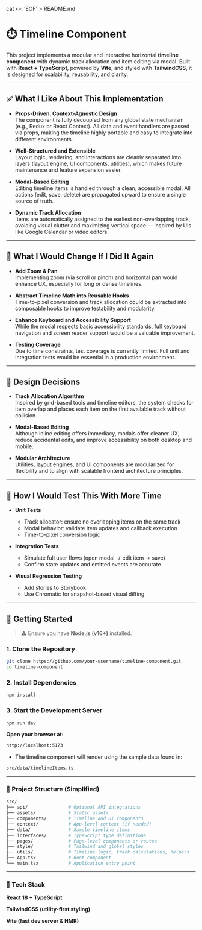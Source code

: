 cat << 'EOF' > README.md
# ⏱️ Timeline Component

This project implements a modular and interactive horizontal **timeline component** with dynamic track allocation and item editing via modal. Built with **React + TypeScript**, powered by **Vite**, and styled with **TailwindCSS**, it is designed for scalability, reusability, and clarity.

---

## ✅ What I Like About This Implementation



- **Props-Driven, Context-Agnostic Design**  
  The component is fully decoupled from any global state mechanism (e.g., Redux or React Context). All data and event handlers are passed via props, making the timeline highly portable and easy to integrate into different environments.

- **Well-Structured and Extensible**  
  Layout logic, rendering, and interactions are cleanly separated into layers (layout engine, UI components, utilities), which makes future maintenance and feature expansion easier.

- **Modal-Based Editing**  
  Editing timeline items is handled through a clean, accessible modal. All actions (edit, save, delete) are propagated upward to ensure a single source of truth.

- **Dynamic Track Allocation**  
  Items are automatically assigned to the earliest non-overlapping track, avoiding visual clutter and maximizing vertical space — inspired by UIs like Google Calendar or video editors.

---

## 🔁 What I Would Change If I Did It Again

- **Add Zoom & Pan**  
  Implementing zoom (via scroll or pinch) and horizontal pan would enhance UX, especially for long or dense timelines.

- **Abstract Timeline Math into Reusable Hooks**  
  Time-to-pixel conversion and track allocation could be extracted into composable hooks to improve testability and modularity.

- **Enhance Keyboard and Accessibility Support**  
  While the modal respects basic accessibility standards, full keyboard navigation and screen reader support would be a valuable improvement.

- **Testing Coverage**  
  Due to time constraints, test coverage is currently limited. Full unit and integration tests would be essential in a production environment.

---

## 🧠 Design Decisions

- **Track Allocation Algorithm**  
  Inspired by grid-based tools and timeline editors, the system checks for item overlap and places each item on the first available track without collision.

- **Modal-Based Editing**  
  Although inline editing offers immediacy, modals offer cleaner UX, reduce accidental edits, and improve accessibility on both desktop and mobile.

- **Modular Architecture**  
  Utilities, layout engines, and UI components are modularized for flexibility and to align with scalable frontend architecture principles.

---

## 🧪 How I Would Test This With More Time

- **Unit Tests**  
  - Track allocator: ensure no overlapping items on the same track  
  - Modal behavior: validate item updates and callback execution  
  - Time-to-pixel conversion logic

- **Integration Tests**  
  - Simulate full user flows (open modal → edit item → save)  
  - Confirm state updates and emitted events are accurate

- **Visual Regression Testing**  
  - Add stories to Storybook  
  - Use Chromatic for snapshot-based visual diffing

---

## 🚀 Getting Started

> ⚠️ Ensure you have **Node.js (v16+)** installed.

### 1. Clone the Repository

```bash
git clone https://github.com/your-username/timeline-component.git
cd timeline-component
```

### 2. Install Dependencies

```bash
npm install
```
### 3. Start the Development Server

```bash
npm run dev
```

**Open your browser at:**

```bash
http://localhost:5173
```

- The timeline component will render using the sample data found in:
```bash
src/data/timelineItems.ts
```

---

### 🧱 Project Structure (Simplified)

```bash
src/
├── api/               # Optional API integrations
├── assets/            # Static assets
├── components/        # Timeline and UI components
├── context/           # App-level context (if needed)
├── data/              # Sample timeline items
├── interfaces/        # TypeScript type definitions
├── pages/             # Page-level components or routes
├── style/             # Tailwind and global styles
├── utils/             # Timeline logic, track calculations, helpers
├── App.tsx            # Root component
└── main.tsx           # Application entry point
```

---

### 🧩 Tech Stack

**React 18 + TypeScript**

**TailwindCSS (utility-first styling)**

**Vite (fast dev server & HMR)**
